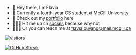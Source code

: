 - 🌋 Hey there, I'm Flavia
- 🗿 Currently a fourth-year CS student at McGill University
- 👾 Check out my [portfolio](https://flaviaouyang.github.io/portfolio-site/) here
- 👩🏻‍💻 Hit me up on [socials](https://twitter.com/FlaviaOuyang) because why not
- 💂🏽‍♀️ Or you can reach me at flavia.ouyang@mail.mcgill.ca

![visitors](https://visitor-badge.glitch.me/badge?page_id=page.id&left_color=green&right_color=red)

[![GitHub Streak](http://github-readme-streak-stats.herokuapp.com?user=flaviaouyang&theme=leafy&hide_border=true&date_format=M%20j%5B%2C%20Y%5D)](https://git.io/streak-stats)
